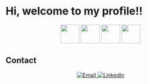 ### 
<h1>Hi, welcome to my profile!!</h1>
<p align="center">
<img src="https://upload.wikimedia.org/wikipedia/commons/thumb/7/74/Kotlin_Icon.png/600px-Kotlin_Icon.png" width="50px">
<img src="https://cdn-icons-png.flaticon.com/512/226/226777.png" width="50px">
<img src="https://iconape.com/wp-content/png_logo_vector/android-robot-head.png" width="50px">
<img src="https://static-00.iconduck.com/assets.00/spring-icon-256x256-2efvkvky.png" width="50px">
</p>
<h2>Contact</h2>
<p align="center">
  <a href="mailto:gfholanda04@gmail.com">
    <img src="https://img.shields.io/badge/Email-%23D14836.svg?&style=for-the-badge&logo=gmail&logoColor=white" alt="Email">
  </a>
  <a href="https://www.linkedin.com/in/holandgab">
    <img src="https://img.shields.io/badge/LinkedIn-%230077B5.svg?&style=for-the-badge&logo=linkedin&logoColor=white" alt="LinkedIn">
  </a>
</p>


